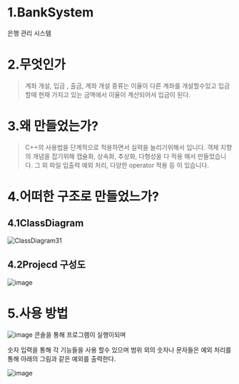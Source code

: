 1.BankSystem
==
은행 관리 시스템

2.무엇인가
=
>계좌 개설, 입금 , 출금, 계좌 개설 종류는 이율이 다른 계좌를 개설할수있고
 입금 할때 현재 가지고 있는 금액에서 이율이 계산되어서 입금이 된다.
 
3.왜 만들었는가?
 ==
 >C++의 사용법을 단계적으로 적용하면서 실력을 늘리기위해서 입니다.
 >객체 지향의 개념을 잡기위해 캡슐화, 상속화, 추상화, 다형성을 다 적용 해서 만들었습니다.
 >그 외 파일 입출력 예외 처리, 다양한 operator 적용 등 이 있습니다.
 
4.어떠한 구조로 만들었느가?
==
4.1ClassDiagram
------------
![ClassDiagram31](https://user-images.githubusercontent.com/49605999/62817322-81812800-bb6f-11e9-98c3-ce9c0a7e0e27.png)

4.2Projecd 구성도
-----------
![image](https://user-images.githubusercontent.com/49605999/62817340-db81ed80-bb6f-11e9-9147-97b8f289d479.png)


5.사용 방법
==
![image](https://user-images.githubusercontent.com/49605999/62817360-3f0c1b00-bb70-11e9-99ba-eb57d593626f.png)
콘솔을 통해 프로그램이 실행이되며

숫자 입력을 통해 각 기능들을 사용 할수 있으며
범위 외의 숫자나 문자들은 예외 처리를 통해 아래의 그림과 같은 예외를 출력한다.

![image](https://user-images.githubusercontent.com/49605999/62817376-7ed30280-bb70-11e9-967d-10dbd6a42eeb.png)




